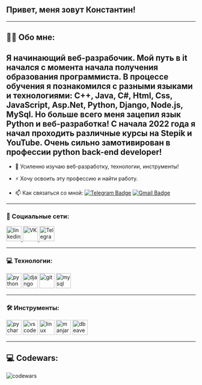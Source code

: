 ## Привет, меня зовут Константин!

---

## :man_technologist: Обо мне:

## Я начинающий веб-разрабочик. Мой путь в it начался с момента начала получения образования программиста. В процессе обучения я познакомился с разными языками и технологиями: C++, Java, C#, Html, Css, JavaScript, Asp.Net, Python, Django, Node.js, MySql. Но больше всего меня зацепил язык Python и веб-разработка! C начала 2022 года я начал проходить различные курсы на Stepik и YouTube. Очень сильно замотивирован в профессии python back-end developer!

- :telescope: Усиленно изучаю веб-разработку, технологии, инструменты!

- :zap: Хочу освоить эту профессию и найти работу.

- :mailbox: Как связаться со мной: [![Telegram Badge](https://img.shields.io/badge/-Telegram-blue?style=flat%logo=Telegram%logoColor=white)](https://t.me/wizyao) [![Gmail Badge](https://img.shields.io/badge/-Gmail-red?style=flat%logo=Gmail%logoColor=white)](mailto:kostya4py@gmail.com)

---

### 🤝 Социальные сети:
  
  <div id="badges">
    <a href="https://www.linkedin.com/in/konstantin-novikov-a26380240/" target"_blank">
      <img src="https://cdn-icons-png.flaticon.com/512/2504/2504799.png" width="40" height="40" alt="linkedin" /> 
    </a>
    <a href="https://https://vk.com/wizyao/" target"_blank">
      <img src="https://cdn-icons-png.flaticon.com/512/145/145813.png" width="40" height="40" alt="VK" /> 
    </a>
    <a href="https://t.me/wizayo" target"_blank">
      <img src="https://cdn-icons-png.flaticon.com/512/2111/2111646.png" width="40" height="40" alt="Telegram" /> 
    </a>
  </div>
  
  ---
  
  ### 💻 Технологии:
  
  <div>
    <img src="https://pics.freeicons.io/uploads/icons/png/12785093741551942290-512.png" title="python" alt="python" width="40" height="40">
    <img src="https://pics.freeicons.io/uploads/icons/png/9686895801536233213-512.png" title="django" alt="django" width="40" height="40">
    <img src="https://pics.freeicons.io/uploads/icons/png/9374299221540553610-512.png" title="git" alt="git" width="40" height="40">
    <img src="https://cdn.jsdelivr.net/gh/devicons/devicon/icons/mysql/mysql-original.svg" title="mysql" alt="mysql" width="40" height="40">
  </div>
  
  ---
  
  ### 🛠️ Инструменты:
  
  <div>
    <img src="https://pics.freeicons.io/uploads/icons/png/11951723851551942290-512.png" title="pycharm" alt="pycharm" width="40" height="40">
    <img src="https://cdn.jsdelivr.net/gh/devicons/devicon/icons/vscode/vscode-original.svg" title="vs code" alt="vs code" width="40" height="40">
    <img src="https://cdn.jsdelivr.net/gh/devicons/devicon/icons/linux/linux-original.svg" title="linux" alt="linux" width="40" height="40">
    <img src="https://cdn.icon-icons.com/icons2/1381/PNG/512/manjarowelcome_94304.png" title="manjaro" alt="manjaro" width="40" height="40">
    <img src="https://cdn.icon-icons.com/icons2/1381/PNG/512/dbeaver_94555.png" title="dbeaver" alt="dbeaver" width="40" height="40">
  </div>

---

## 💻 Codewars:

![codewars](https://www.codewars.com/users/NovikovKonstantin-git/badges/large)

